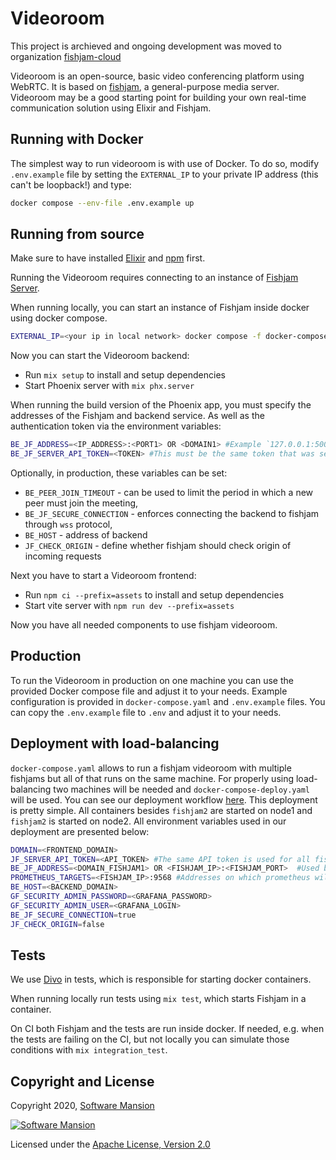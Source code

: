 # Videoroom

This project is archieved and ongoing development was moved to organization [fishjam-cloud](https://github.com/fishjam-cloud/fishjam-videoroom)

Videoroom is an open-source, basic video conferencing platform using WebRTC.
It is based on [fishjam](https://github.com/fishjam-dev/fishjam), a general-purpose media server.
Videoroom may be a good starting point for building your own real-time communication solution using Elixir and Fishjam.

## Running with Docker
The simplest way to run videoroom is with use of Docker.
To do so, modify `.env.example` file by setting the `EXTERNAL_IP` to your private IP address (this can't be loopback!) and type:
```bash
docker compose --env-file .env.example up
```

## Running from source

Make sure to have installed [Elixir](https://elixir-lang.org/install.html) and [npm](https://docs.npmjs.com/downloading-and-installing-node-js-and-npm) first.

Running the Videoroom requires connecting to an instance of [Fishjam Server](https://github.com/fishjam-dev/fishjam).

When running locally, you can start an instance of Fishjam inside docker using docker compose.

```sh
EXTERNAL_IP=<your ip in local network> docker compose -f docker-compose-dev.yaml up
```

Now you can start the Videoroom backend:
- Run `mix setup` to install and setup dependencies
- Start Phoenix server with `mix phx.server`

When running the build version of the Phoenix app, you must specify the addresses of the Fishjam and backend service.
As well as the authentication token via the environment variables:

```sh
BE_JF_ADDRESS=<IP_ADDRESS>:<PORT1> OR <DOMAIN1> #Example `127.0.0.1:5002 OR room.fishjam.ovh`, if not provided in dev environment `localhost:5002` is used.
BE_JF_SERVER_API_TOKEN=<TOKEN> #This must be the same token that was setup in fishjam. In `docker-compose-dev.yaml` we setup `development` and this variable is used by default in `dev` environment
```

Optionally, in production, these variables can be set:
* `BE_PEER_JOIN_TIMEOUT` - can be used to limit the period in which a new peer must join the meeting,
* `BE_JF_SECURE_CONNECTION` - enforces connecting the backend to fishjam through `wss` protocol,
* `BE_HOST` - address of backend
* `JF_CHECK_ORIGIN` - define whether fishjam should check origin of incoming requests


Next you have to start a Videoroom frontend:
- Run `npm ci --prefix=assets` to install and setup dependencies
- Start vite server with `npm run dev --prefix=assets`

Now you have all needed components to use fishjam videoroom.

## Production

To run the Videoroom in production on one machine you can use the provided Docker compose file and adjust it to your needs.
Example configuration is provided in `docker-compose.yaml` and `.env.example` files.
You can copy the `.env.example` file to `.env` and adjust it to your needs.

## Deployment with load-balancing

`docker-compose.yaml` allows to run a fishjam videoroom with multiple fishjams but all of that runs on the same machine.
For properly using load-balancing two machines will be needed and `docker-compose-deploy.yaml` will be used.
You can see our deployment workflow  [here](.github/workflows/test_build_and_deploy.yml).
This deployment is pretty simple.
All containers besides `fishjam2` are started on node1 and `fishjam2` is started on node2.
All environment variables used in our deployment are presented below:

```sh
DOMAIN=<FRONTEND_DOMAIN>
JF_SERVER_API_TOKEN=<API_TOKEN> #The same API token is used for all fishjams
BE_JF_ADDRESS=<DOMAIN_FISHJAM1> OR <FISHJAM_IP>:<FISHJAM_PORT>  #Used by backend to create a notifier and to communicate with fishjam
PROMETHEUS_TARGETS=<FISHJAM_IP>:9568 #Addresses on which prometheus will query for data
BE_HOST=<BACKEND_DOMAIN>
GF_SECURITY_ADMIN_PASSWORD=<GRAFANA_PASSWORD>
GF_SECURITY_ADMIN_USER=<GRAFANA_LOGIN>
BE_JF_SECURE_CONNECTION=true
JF_CHECK_ORIGIN=false
```

## Tests

We use [Divo](https://hexdocs.pm/divo/readme.html) in tests, which is responsible for starting docker containers.

When running locally run tests using `mix test`, which starts Fishjam in a container.

On CI both Fishjam and the tests are run inside docker. If needed, e.g. when the tests are failing on the CI, but not locally you can simulate those conditions with `mix integration_test`.

## Copyright and License

Copyright 2020, [Software Mansion](https://swmansion.com/?utm_source=git&utm_medium=readme&utm_campaign=membrane_template_plugin)

[![Software Mansion](https://logo.swmansion.com/logo?color=white&variant=desktop&width=200&tag=membrane-github)](https://swmansion.com/?utm_source=git&utm_medium=readme&utm_campaign=membrane_template_plugin)

Licensed under the [Apache License, Version 2.0](LICENSE)
